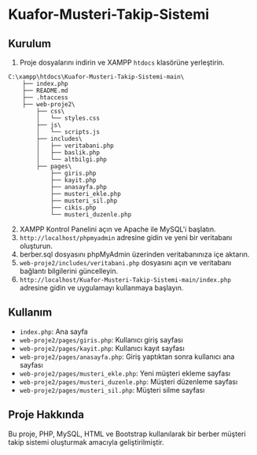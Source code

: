 # Kuafor-Musteri-Takip-Sistemi

## Kurulum

1. Proje dosyalarını indirin ve XAMPP `htdocs` klasörüne yerleştirin.
```
C:\xampp\htdocs\Kuafor-Musteri-Takip-Sistemi-main\
    ├── index.php
    ├── README.md
    ├── .htaccess
    ├── web-proje2\
        ├── css\
        │   └── styles.css
        ├── js\
        │   └── scripts.js
        ├── includes\
        │   ├── veritabani.php
        │   ├── baslik.php
        │   └── altbilgi.php
        ├── pages\
            ├── giris.php
            ├── kayit.php
            ├── anasayfa.php
            ├── musteri_ekle.php
            ├── musteri_sil.php
            ├── cikis.php
            └── musteri_duzenle.php

```
2. XAMPP Kontrol Panelini açın ve Apache ile MySQL'i başlatın.
3. `http://localhost/phpmyadmin` adresine gidin ve yeni bir veritabanı oluşturun.
4. berber.sql dosyasını phpMyAdmin üzerinden veritabanınıza içe aktarın.
5. `web-proje2/includes/veritabani.php` dosyasını açın ve veritabanı bağlantı bilgilerini güncelleyin.
6. `http://localhost/Kuafor-Musteri-Takip-Sistemi-main/index.php` adresine gidin ve uygulamayı kullanmaya başlayın.

## Kullanım

- `index.php`: Ana sayfa
- `web-proje2/pages/giris.php`: Kullanıcı giriş sayfası
- `web-proje2/pages/kayit.php`: Kullanıcı kayıt sayfası
- `web-proje2/pages/anasayfa.php`: Giriş yaptıktan sonra kullanıcı ana sayfası
- `web-proje2/pages/musteri_ekle.php`: Yeni müşteri ekleme sayfası
- `web-proje2/pages/musteri_duzenle.php`: Müşteri düzenleme sayfası
- `web-proje2/pages/musteri_sil.php`: Müşteri silme sayfası

## Proje Hakkında

Bu proje, PHP, MySQL, HTML ve Bootstrap kullanılarak bir berber müşteri takip sistemi oluşturmak amacıyla geliştirilmiştir.
